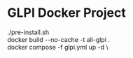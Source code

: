 # GLPI Docker Project
./pre-install.sh \
docker build --no-cache -t ali-glpi . \
docker compose -f glpi.yml up -d \
